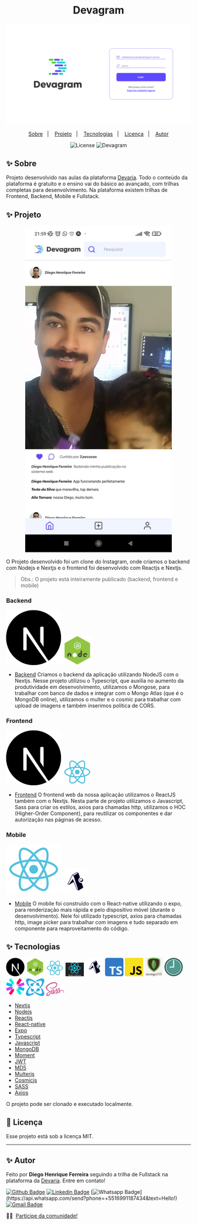 <h1 align="center">Devagram</h1>

<p align="center">
  <img src="./assets/Login.jpg" width="700">
</p>

<p align="center">
  <a href="#-sobre">Sobre</a>&nbsp;&nbsp;&nbsp;|&nbsp;&nbsp;&nbsp;
  <a href="#-projeto">Projeto</a>&nbsp;&nbsp;&nbsp;|&nbsp;&nbsp;&nbsp;
  <a href="#-tecnologias">Tecnologias</a>&nbsp;&nbsp;&nbsp;|&nbsp;&nbsp;&nbsp;
  <a href="#-licença">Licença</a>&nbsp;&nbsp;&nbsp;|&nbsp;&nbsp;&nbsp;
  <a href="#-autor">Autor</a>
</p>

<p align="center">
  <img alt="License" src="https://img.shields.io/static/v1?label=license&message=MIT&color=8257E5&labelColor=000000">
  <img src="https://img.shields.io/static/v1?label=Plataforma&message=Devaria&color=8257E5&labelColor=000000" alt="Devagram" />
</p>



## ✨ Sobre


Projeto desenvolvido nas aulas da plataforma [Devaria](https://www.devaria.com.br).
Todo o conteúdo da plataforma é gratuito e o ensino vai do básico ao avançado, com trilhas completas para desenvolvimento.
Na plataforma existem trilhas de Frontend, Backend, Mobile e Fullstack.



## ✨ Projeto
<p align="center">
  <img src="./assets/home.png" width="400">
</p>
O Projeto desenvolvido foi um clone do Instagram, onde criamos o backend com Nodejs e Nextjs e o frontend foi desenvolvido com Reactjs e Nextjs.


> Obs.: O projeto está inteiramente publicado (backend, frontend e mobile)


### Backend
<div> 
<img src="./assets/next.png" width="150">
<img src="./assets/node.png" width="80">
</div>


- [Backend](https://github.com/diegohfcelestino/devagram/tree/main/devagram-node-nextjs)
Criamos o backend da aplicação utilizando NodeJS com o Nextjs. Nesse projeto utilizou o Typescript, que auxilia no aumento da produtividade em desenvolvimento, utilizamos o Mongose, para trabalhar com banco de dados e integrar com o Mongo Atlas (que é o MongoDB online), utilizamos o multer e o cosmic para trabalhar com upload de imagens e também inserimos política de CORS.

### Frontend   
<div> 
<img src="./assets/next.png" width="150">
<img src="./assets/react.png" width="80">
</div>

- [Frontend](https://github.com/diegohfcelestino/devagram/tree/main/devagram-react-nextjs)
O frontend web da nossa aplicação utilizamos o ReactJS também com o Nextjs. Nesta parte de projeto utilizamos o Javascript, Sass para criar os estilos, axios para chamadas http, utilizamos o HOC (Higher-Order Component), para reutilizar os componentes e dar autorização nas páginas de acesso.

### Mobile  
<div>   
<img src="./assets/react.png" width="150">
<img src="./assets/expo.png" width="70">
</div>

- [Mobile](https://github.com/diegohfcelestino/devagram/tree/main/devagram-react-native-expo)
O mobile foi construido com o React-native utilizando o expo, para renderização mais rápida e pelo dispositivo móvel (durante o desenvolvimento). Nele foi utilizado typescript, axios para chamadas http, image picker para trabalhar com imagens e tudo separado em componente para reaproveitamento do código.



## ✨ Tecnologias 

<div>
<img src="./assets/next.png" width="50">
<img src="./assets/node.png" width="50">
<img src="./assets/react.png" width="50">
<img src="./assets/react-native.png" width="50">
<img src="./assets/expo.png" width="50">
<img src="./assets/typescript.png" width="50">
<img src="./assets/javascript.png" width="50">
<img src="./assets/mongo.png" width="50">
<img src="./assets/moment.png" width="50">
<img src="./assets/jwt.png" width="50">
<img src="./assets/cosmic.png" width="50">
<img src="./assets/sass.png" width="50">
</div>


- [Nextjs](https://nextjs.org/)
- [Nodejs](https://nodejs.org/en/)
- [Reactjs](https://reactjs.org/)
- [React-native](https://reactnative.dev/)
- [Expo](https://expo.dev/)
- [Typescript](https://www.typescriptlang.org/)
- [Javascript](https://www.javascript.com/)
- [MongoDB](https://www.mongodb.com/)
- [Moment](https://momentjs.com/)
- [JWT](https://jwt.io/)
- [MD5](https://www.md5hashgenerator.com/)
- [Multerjs](https://www.npmjs.com/package/multer)
- [Cosmicjs](https://www.cosmicjs.com/)
- [SASS](https://sass-lang.com/)
- [Axios](https://axios-http.com/ptbr/docs/intro)
  



O projeto pode ser clonado e executado localmente.



## 📄 Licença

Esse projeto está sob a licença MIT.

---

## ✨ Autor

Feito por **Diego Henrique Ferreira** seguindo a trilha de Fullstack na plataforma da [Devaria](https://www.devaria.com.br).
Entre em contato!

[![Github Badge](https://img.shields.io/badge/-Github-000?style=flat-square&logo=Github&logoColor=white&link=link_do_seu_perfil_no_github)](https://github.com/diegohfcelestino)
[![Linkedin Badge](https://img.shields.io/badge/-LinkedIn-blue?style=flat-square&logo=Linkedin&logoColor=white&link=https://www.linkedin.com/in/diego-ferreira-34b6348b/)](https://www.linkedin.com/in/diego-ferreira-34b6348b/)
[![Whatsapp Badge](https://img.shields.io/badge/-Whatsapp-4CA143?style=flat-square&labelColor=4CA143&logo=whatsapp&logoColor=white&link=https://api.whatsapp.com/send?phone=+5516991187434&text=Hello!)](https://api.whatsapp.com/send?phone=+5516991187434&text=Hello!)
[![Gmail Badge](https://img.shields.io/badge/-Gmail-c14438?style=flat-square&logo=Gmail&logoColor=white&link=mailto:diegohfcelestino@gmail.com)](mailto:diegohfcelestino@gmail.com)


👋🏻 &nbsp;[Participe da comunidade!](https://www.facebook.com/groups/devaria)